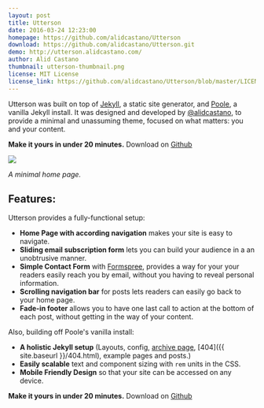 ```yaml
---
layout: post
title: Utterson
date: 2016-03-24 12:23:00
homepage: https://github.com/alidcastano/Utterson
download: https://github.com/alidcastano/Utterson.git
demo: http://utterson.alidcastano.com/
author: Alid Castano
thumbnail: utterson-thumbnail.png
license: MIT License
license_link: https://github.com/alidcastano/Utterson/blob/master/LICENSE.md
---
```


Utterson was built on top of [Jekyll](http://jekyllrb.com), a static site generator, and  [Poole](https://github.com/poole/poole), a vanilla Jekyll install. It was designed and developed by [@alidcastano](https://twitter.com/alidcastano), to provide a minimal and unassuming theme, focused on what matters: you and your content.

**Make it yours in under 20 minutes.** Download on [Github](http://utterson.alidcastano.com/)


<a href="http://utterson.alidcastano.com/">
<img src="https://cloud.githubusercontent.com/assets/11031952/14027042/22c27794-f1cc-11e5-8a25-9bab1e7920f2.png" atl="home page">
</a>

*A minimal home page.*


## Features: 

Utterson provides a fully-functional setup:

* **Home Page with according navigation** makes your site is easy to navigate.
* **Sliding email subscription form** lets you can build your audience in a an unobtrusive manner. 
* **Simple Contact Form** with [Formspree](http://www.formspree.io/), provides a way for your your readers easily reach you by email, without you having to reveal personal information. 
* **Scrolling navigation bar** for posts lets readers can easily go back to your home page. 
* **Fade-in footer** allows you to have one last call to action at the bottom of each post, without getting in the way of your content. 

Also, building off Poole's vanilla install:

* **A holistic Jekyll setup** (Layouts, config, [archive page](/archive), [404]({{ site.baseurl }}/404.html), example pages and posts.)
* **Easily scalable** text and component sizing with `rem` units in the CSS.
* **Mobile Friendly Design** so that your site can be accessed on any device.




**Make it yours in under 20 minutes.** Download on [Github](http://utterson.alidcastano.com/)
